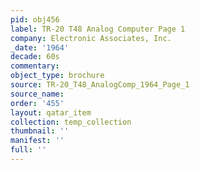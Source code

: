 ```yaml
---
pid: obj456
label: TR-20 T48 Analog Computer Page 1
company: Electronic Associates, Inc.
_date: '1964'
decade: 60s
commentary: 
object_type: brochure
source: TR-20_T48_AnalogComp_1964_Page_1
source_name: 
order: '455'
layout: qatar_item
collection: temp_collection
thumbnail: ''
manifest: ''
full: ''
---
```

